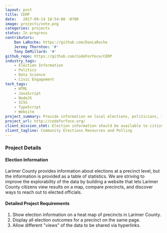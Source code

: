 ```yaml
---
layout: post
title: CERP
date:   2017-09-14 18:54:00 -0700
image: projects/vote.png
categories: projects
status: In progress
contributors:
    Dan LaRoche: https://github.com/DanLaRoche
    Jeremy Thornton: '#'
    Tony DeMillard: '#'
github_repo: https://github.com/CodeForFoco/CERP
industry_tags:
    - Election Information
    - Politics
    - Data Science
    - Civic Engagement
tech_tags:
    - HTML
    - JavaScript
    - NodeJS
    - SCSS
    - TypeScript
    - Website
project_summary: Provide information on local elections, politicians, issues, and political outcomes. Visualize and share results.
project_url: http://codeforfoco.org/
client_mission_stmt: Election information should be available to citizens in an easy to understand, fun to explore, and overall interesting way so that our community can better understand itself and its political past, present, and future.
client_tagline: Community Elections Resources and Polling
---
```


### Project Details
#### Election Information
Larimer County provides information about elections at a precinct level, but the information is provided as a table of statistics. We are striving to improve the explorability of the data by building a website that lets Larimer County citizens view results on a map, compare precincts, and discover ways to reach out to elected officials.

#### Detailed Project Requirements
1. Show election information on a heat map of precincts in Larimer County.
2. Display all election outcomes for a precinct on the same page.
3. Allow different "views" of the data to be shared via hyperlinks.
